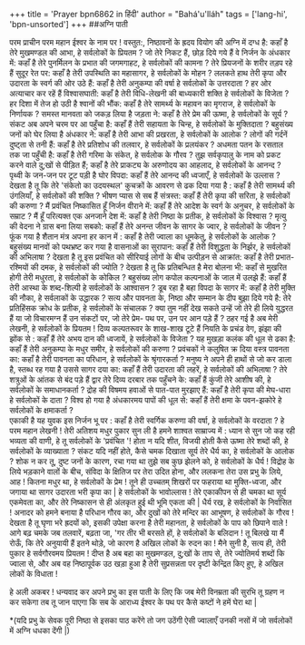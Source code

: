 +++
title = 'Prayer bpn6862 in हिंदी'
author = "Bahá'u'lláh"
tags = ['lang-hi', 'bpn-unsorted']
+++
##अग्नि पाती

 परम प्राचीन परम महान ईश्वर के नाम पर !
वस्तुत:, निष्ठावनों के ह्रदय वियोग की अग्नि में दग्ध है: कहाँ है तेरे मुखमण्डल की आभा, हे सर्वलोकों के प्रियतम ?
जो तेरे निकट हैं, छोड़ दिये गये हैं वे निर्जन के अंधकार में: कहाँ है तेरे पुनर्मिलन  के प्रभात की जगमगाहट, हे सर्वलोकों की कामना ?
तेरे प्रियजनों के शरीर तड़प रहे हैं सुदूर रेत पर: कहाँ है तेरी उपस्थिति का महासागर, हे सर्वलोकों के मोहन ?
ललकते हाथ तेरी कृपा और उदारता के स्वर्ग की ओर उठे हैं: कहाँ  है तेरी अनुकम्पा की वर्षा हे सर्वलोकों के उत्तरदाता ?
हर ओर अत्याचार कर रहें हैं विश्वासघाती: कहाँ है तेरी विधि-लेखनी की बाध्यकारी शक्ति हे सर्वलोकों के विजेता ?
हर दिशा में तेज हो उठी है श्वानों की भौंक: कहाँ है तेरे सामर्थ्य के महावन का मृगराज, हे सर्वलोकों के निर्णायक ?
समस्त मानवता को जकड़ लिया है जड़ता ने: कहाँ है तेरे प्रेम की ऊष्मा, हे सर्वलोकों के सूर्य ?
संकट अब अपने चरम पर आ पहुँचा है: कहाँ हैं तेरी सहायता के चिन्ह, हे सर्वलोकों के मुक्तिदाता ?
बहुसंख्य जनों को घेर लिया है अंधकार ने: कहाँ है तेरी आभा की प्रखरता, हे सर्वलोकों के आलोक ?
लोगों की गर्दनें दुष्ट्ता से तनी हैं: कहाँ है तेरे प्रतिशोध की तलवार, हे सर्वलोकों के प्रलयंकर ?
 अधमता पतन के रसताल तक जा पहुँची है: कहाँ है तेरी गरिमा के संकेत, हे सर्वलोक के गौरव ?
तुझ सर्वकृपालु के नाम को प्रकट करने वाले दु;खों से पीड़ित हैं; कहाँ है तेरे प्राकट्य के अरुणोदय का आहलाद, हे  सर्वलोकों के आनन्द ?
पृथ्वी के जन-जन पर टूट पड़ी है घोर विपदा: कहाँ हैं तेरे आनन्द की ध्वजाएँ, हे सर्वलोकों के उल्लास ?
देखता है तू कि तेरे 'संकेतो का उदयस्थल' कुचक्रों के आवरण से ढक दिया गया है : कहाँ है तेरी सामर्थ्य की उंगलियाँ, हे सर्वलोकों की शक्ति ?
भीषण प्यास से सब हैं संत्रस्त: कहाँ हैं तेरी कृपा की सरिता, हे सर्वलोकों की करुणा ?
मैं प्रवंचित निष्कासित हूँ निर्जन वीराने में: कहाँ हैं तेरे आदेश के स्वर्ग के अनुचर, हे सर्वलोकों के सम्राट ?
मैं हूँ परित्यक्त एक अनजाने देश में: कहाँ है तेरी निष्ठा के प्रतीक, हे सर्वलोकों के विश्वास ?
मृत्यु की वेदना ने ग्रास बना लिया सबको: कहाँ हैं तेरे अनन्त जीवन के सागर के ज्वार, हे सर्वलोकों के जीवन ?
फूंक गया है शैतान मंत्र अपना हर कान में : कहाँ है तेरी ज्वाला का धूमकेतु, हे सर्वलोकों के आलोक ?
बहुसंख्य मानवों को पथभ्रष्ट कर गया है वासनाओं का सुरापान: कहाँ हैं तेरी विशुद्धता के निर्झर, हे सर्वलोकों की अभिलाषा ?
देखता है तू इस प्रवंचित को सीरियाई लोगों के बीच उत्पीड़न से आक्रांत: कहाँ है तेरी प्रभात-रश्मियों की दमक, हे सर्वलोकों की ज्योति ?
देखता है तू कि प्रतिबन्धित है मेरा बोलना भी: कहाँ से मुखरित होगी तेरी मधुरता, हे सर्वलोकों के कोकिल ?
बहुसंख्य लोग कपोल कल्पनाओं के जाल में उलझे हैं: कहाँ हैं तेरी आस्था के शब्द-शिल्पी हे सर्वलोकों के आश्वासन ?
  डूब  रहा है बहा विपदा के सागर में: कहाँ है तेरी मुक्ति की नौका, हे सर्वलाकों के उद्धारक ?
सत्य और पावनता के, निष्ठा और सम्मान के दीप बुझा दिये गये है: तेरे प्रतिहिंसक क्रोध के प्रतीक, हे सर्वलोकों के संचालक ?
क्या तुम नहीं देख सकते उन्हें जो तेरे ही लिये युद्धरत हैं या जो विचारमग्न हैं उन संकटों पर, जो तेरे प्रेम- पथ पर, उन पर आन पड़े हैं ? ठहर गई है अब मेरी लेखनी, हे सर्वलोकों के  प्रियतम !
दिव्य कल्पतरूवर के शाख-शाख टूटे हैं नियति के प्रचंड वेग, झंझा की झोंक से : कहाँ हैं तेरे अभय दान की ध्वजायें, हे सर्वलोकों के विजेता ?
यह मुखड़ा कलंक की धूल से ढका है: कहाँ हैं तेरी अनुकम्पा के मधुर समीर, हे सर्वलोकों की करुणा ?
प्रवंचकों ने कलुषित क्र दिया वस्त्र पावनता का: कहाँ है तेरी पावनता का परिधान, हे सर्वलोकों के श्रृंगारकर्ता ?
मनुष्य ने अपने ही हाथों से जो कर डाला है, स्तब्ध रह गया है उससे सागर दया का: कहाँ हैं तेरी उदारता की लहरें, हे सर्वलोकों की अभिलाषा ?
तेरे शत्रुओं के आंतक से बंद पड़े हैं द्वार तेरे दिव्य दरबार तक पहुँचने के: कहाँ हैं कुंजी तेरे आशीष की, हे सर्वलोकों के समाधानकर्ता ?
द्रोह की विषमय हवाओं से पात-पात मुरझाए हैं: कहाँ है तेरी कृपा की मेघ-धारा हे सर्वलोकों के दाता ?
विश्व हो गया है अंधकारमय पापों की धूल से: कहाँ हैं तेरी क्षमा के पवन-झकोरे हे सर्वलोकों के क्षमाकर्ता ?        
एकाकी है यह युवक इस निर्जन भू पर : कहाँ है तेरी स्वर्गिक करुणा की वर्षा, हे सर्वलोकों के वरदाता ?
हे परम महान लेखनी ! तेरी अतिशय मधुर पुकार सुन ली है हमने शाश्वत साम्राज्य में : ध्यान से सुन जो कह रही भव्यता की वाणी, हे तू सर्वलोकों के 'प्रवंचित '!
होता न यदि शीत, विजयी होती कैसे ऊष्मा तेरे शब्दों की, हे सर्वलोकों के व्याख्याता ?
संकट  यदि नहीं होते, कैसे चमक दिखाता सूर्य तेरे धैर्य का, हे सर्वलोकों के आलोक ?
शोक न कर तू, दुष्ट जनों के कारण, रचा गया था तुझे सब कुछ झेलने को, हे सर्वलोकों के धैर्य !
विद्रोह के लिये भड़काने वालों के बीच, संविदा के क्षितिज पर तेरा उदित होना, और ललकना तेरा उस प्रभु के लिये, आह ! कितना मधुर था, हे सर्वलोकों के प्रेम !
तूने ही उच्चतम् शिखरों पर फहराया था मुक्ति-ध्वजा, और जगाया था सागर उदारता भरी कृपा का | हे सर्वलोकों के भावोल्लास !
 तेरे एकाकीपन से ही चमका था सूर्य एकमेवता का, और तेरे निष्कासन से ही अंलकृत हुई थी भूमि एकता की | धैर्य रख, हे सर्वलोकों के निर्वासित !
अनादर को हमने बनाया है परिधान गौरव का, और दुखों को तेरे मन्दिर का आभूषण, हे सर्वलोकों  के गौरव !
देखता है तू घृणा भरे ह्रदयों को, इसकी उपेक्षा करना है तेरी महानता, हे सर्वलोकों के पाप को छिपाने वाले ! आगे बढ़ चमके जब तलवारें, बढ़ता जा, 'गर तीर भी बरसते हों, हे सर्वलोकों के बलिदान !
तू बिलखे या मैं रोऊँ, कि तेरे अनुयायी हैं इतने थोड़े, जो कारण है अखिल लोकों के रुदन का !
मैने सुनी है, सत्य ही, तेरी पुकार हे सर्वगौरवमय प्रियतम !
दीप्त है अब बहा का मुखमण्डल, दु;खों के ताप से,
तेरे ज्योतिमर्य शब्दों कि ज्वाला से, और अब वह निष्ठापूर्वक उठ खड़ा हुआ है
तेरी सुप्रसन्नता पर दृष्टी केन्द्रित किए हुए,
हे अखिल लोकों के विधाता !

 हे अली अकबर ! धन्यवाद कर अपने प्रभु का इस पाती के लिए कि जब मेरी विनम्रता की सुरभि तू ग्रहण न कर सकेगा तब तू जान पाएगा कि सब के आराध्य ईश्वर के पथ पर  कैसे कष्टों ने हमें घेरा था |

*(यदि प्रभु के सेवक पूरी निष्ठा से इसका पाठ करेंगे तो जग उठेंगी ऐसी ज्वालाएँ उनकी नसों में जो सर्वलोकों में अग्नि धधका देंगी |)
